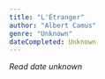 ```yaml
---
title: "L'Étranger"
author: "Albert Camus"
genre: "Unknown"
dateCompleted: Unknown
---
```


*Read date unknown*

